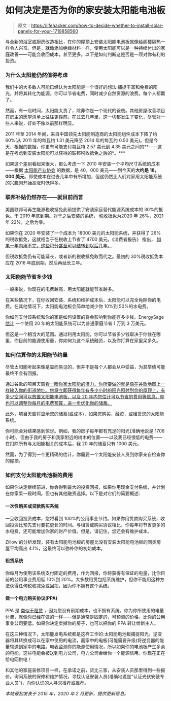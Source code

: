 # 如何决定是否为你的家安装太阳能电池板

> 原文：<https://lifehacker.com/how-to-decide-whether-to-install-solar-panels-for-your-1719858560>

与全新的浴室或厨房改造相比，在你的屋顶上安装太阳能电池板就像给阁楼隔热一样令人兴奋。但是，就像添加绝缘材料一样，使用太阳能可以是一种持续付出的家庭改善——可能会收回成本，甚至更多。以下是如何判断这是否是一项对你有利的投资。



### **为什么太阳能仍然值得考虑**

我们中的大多数人可能已经认为太阳能是一个很好的想法:捕捉丰富和免费的阳光，并将其转化为能源。你可以节省电费，同时减少自然资源的浪费。每个人都赢了。

然而，有一段时间，太阳能太贵了，除非你是一个现代的爸爸。其他房屋改善项目在房主的愿望清单上往往更靠前。在过去几年里，这一切都发生了变化，尽管对一些人来说，好处不像以前那样明显。

2011 年至 2014 年间，来自中国领先太阳能制造商的太阳能组件成本下降了约 60%(从 2011 年的每瓦约 1.31 美元降至 2014 年的每瓦约 0.50 美元)。但是今天，根据的数据，你更有可能支付每瓦特 2.57 美元到 4.35 美元之间的**——这是在考虑到安装太阳能可以获得的联邦税收抵免之后的*。***

如果这个差别看起来很大，那么考虑一下 2010 年安装一个平均尺寸系统的成本——根据 [太阳能产业协会](https://www.seia.org/solar-industry-research-data) 的数据，是 40，000 美元——到今天的**大约是 18，000 美元**。即使成本在过去几年中有所增加，但这仍然比人们对家用太阳能系统的兴趣刚开始高涨时低得多。

### 联邦补贴仍然存在——就目前而言

美国联邦可再生能源税收抵免此前提供了安装家庭替代能源系统成本的 30%的抵免。于 2019 年底到期。对于之后安装的系统， [税收抵免为](https://www.irs.gov/newsroom/energy-incentives-for-individuals-residential-property-updated-questions-and-answers)2020 年 26%，2021 年 22%，之后为零。

如果你在 2020 年安装了一个成本为 18000 美元的太阳能系统，并获得了 26%的税收抵免，这就相当于在税收上节省了 4700 美元。《消费者报告》 指出， [如果一年内用不完，这些积分甚至可以结转到以后几年。](https://www.consumerreports.org/solar-panels/how-to-get-a-solar-tax-credit/)

但税收抵免仍有可能延长，或者新的税收抵免取而代之。最初的 30%税收抵免本应在 2016 年底到期，然后再延长三年。

### **太阳能能节省多少钱**

一般来说，你现在的电费越高，用太阳能就能节省越多。

在某些情况下，在你收回安装、系统和维护成本后，太阳能可以完全免除你的电费。在其他情况下，太阳能电池板会简单地减少你 10%到 50%的水电费。

你如何支付该系统和你的家是如何设置的将会影响到你能存多少钱。EnergySage [估计](https://news.energysage.com/much-solar-panels-save/) 一个使用 20 年的太阳能系统可以为普通家庭节省 1 万到 3 万美元。

但这是一个相当大的范围。通过利用太阳能，你可以节省多少钱取决于你住在哪里，你目前的能源使用量，你如何为这个系统融资，以及你打算在家里呆多久。

### **如何估算你的太阳能节约量**

尽管太阳能听起来像是显而易见的，但并不是每个人都会从中受益，为其举债可能最终不会有回报。

通过谷歌的项目天窗[看一眼你家太阳能的潜力。你所要做的就是像在谷歌地图上一样输入你的街道地址。您将立即获得每年有多少小时的阳光照射到您的屋顶上，有多少空间可以放置太阳能电池板，以及 20 年内您估计可以节省的费用等信息。你也可以调整你每月的电费预算，进一步优化你的储蓄。](https://www.google.com/get/sunroof)

此外，项目天窗将显示您的储蓄(或成本)，如果您购买，融资，或租赁您的太阳能系统。

你可能会对结果感到惊讶。例如，我的房子每年都有充足的阳光(准确地说是 1706 小时)，但由于我的房子和我家附近的树木的位置——以及我已经很低的电费——在扣除所有与太阳能相关的成本后，我 20 年的储蓄只有 1000 美元。

然而，为了得到一个更精确的估计，你需要一个太阳能安装人员到你家亲自检查你的屋顶。

### **如何支付太阳能电池板的费用**

如果你决定继续前进，你会得到最大的投资回报，如果你用现金支付系统，并计划在你家呆一段时间。但也有其他融资选择。以下是对它们的简要概述:

#### **一次性购买或贷款购买系统**

一旦收回投资成本，您将看到 100%的公用事业节约。如果你用贷款购买系统，收回投资比预先支付要花更长的时间。与租赁或购买协议相比，你每年将节省更多的水电费，还可能增加你家的财产价值。但是，请记住，您还会有维护成本。

Zillow 的分析发现，装有太阳能电池板的房屋比没有安装太阳能电池板的同类房屋平均高出 4.1%，这最终可以弥补你的初始成本。

#### **租赁系统**

你每月为使用该系统支付固定的费用，作为回报，你将获得有保证的电量，比你目前的公用事业费用低 10%到 20%。大多数租赁包括系统维护，但你不能用这种方法获得任何税收减免或回扣，因为你不拥有这个系统。

#### **做一个电力购买协议(PPA)**

PPA 是 [类似于租赁](https://www.seia.org/research-resources/solar-power-purchase-agreements) ，因为您没有前期成本，也不拥有系统。你为你所使用的电量付费，就像你已经在做的一样——但是通常是固定的，可预测的价格，比你的公用事业公司要低。如果你决定卖掉你的房子，也可以把你的 PPA 转让给新主人。

在这三种情况下，太阳能发电系统都是这样工作的:太阳能电池板捕捉阳光，逆变器将其转换成可以在家中使用的电流，而家中的电板(可能需要升级)将逆变器的能量输送到家中的电路。电表监测你的能源使用情况，所以如果你的电池板产生多余的电能，这些电能会被送到电力公司，电力公司会给你一个能源信用。你现在正在给电网供电！

和其他的家庭装修项目一样，在承诺之前，货比三家，从安装人员那里得到一些报价。询问系统的保修和维护情况，寻找认证安装人员(准确地说是“认证光伏安装专业人员”)，向你认识的人寻求推荐或推荐。

*本帖最初发表于 2015 年，2020 年 2 月更新，提供更新信息。*